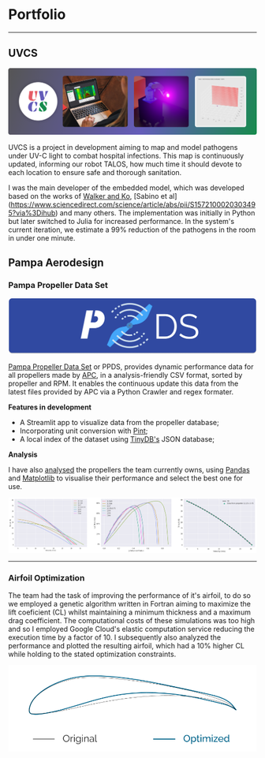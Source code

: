 # Portfolio

---

## UVCS

<img src="images/uvcs_intro.png?raw=true" width="1250"/>

UVCS is a project in development aiming to map and model pathogens under UV-C light to combat hospital infections. This map is continuously updated, informing our robot TALOS, how much time it should devote to each location to ensure safe and thorough sanitation.

I was the main developer of the embedded model, which was developed based on the works of [Walker and Ko](https://pubs.acs.org/doi/10.1021/es070056u), [Sabino et al] (https://www.sciencedirect.com/science/article/abs/pii/S1572100020303495?via%3Dihub) and many others. The implementation was initially in Python but later switched to Julia for increased performance. In the system's current iteration, we estimate a 99% reduction of the pathogens in the room in under one minute.

## Pampa Aerodesign 

### Pampa Propeller Data Set

<img src="images/ppds_logo.png?raw=true"/>

[Pampa Propeller Data Set](https://github.com/Pampa-Aerodesign/PampaPropellerDS) or PPDS, provides dynamic performance data for all propellers made by [APC](https://www.apcprop.com/), in a analysis-friendly CSV format, sorted by propeller and RPM. It enables the continuous update this data from the latest files provided by APC via a Python Crawler and regex formater. 

**Features in development**
- A Streamlit app to visualize data from the propeller database;
- Incorporating unit conversion with [Pint](https://pint.readthedocs.io/en/stable/);
- A local index of the dataset using [TinyDB's](https://tinydb.readthedocs.io/en/latest/) JSON database;

**Analysis**

I have also [analysed](pdf/propeller_analysis.html) the propellers the team currently owns, using [Pandas](https://pandas.pydata.org/) and [Matplotlib](https://matplotlib.org/) to visualise their performance and select the best one for use. 

<img src="images/ppds_plots.png?raw=true"/>

---

### Airfoil Optimization
The team had the task of improving the performance of it's airfoil, to do so we employed a genetic algorithm written in Fortran aiming to maximize
the lift coeficient (CL) whilst maintaining a minimum thickness and a maximum drag coefficient. The computational costs of these simulations was too high and so 
I employed Google Cloud's elastic computation service reducing the execution time by a factor of 10. I subsequently also analyzed the performance and plotted the resulting airfoil, which had a 10% higher CL while holding to the stated optimization constraints.

<img src="images/Airfoil.png?raw=true"/>


